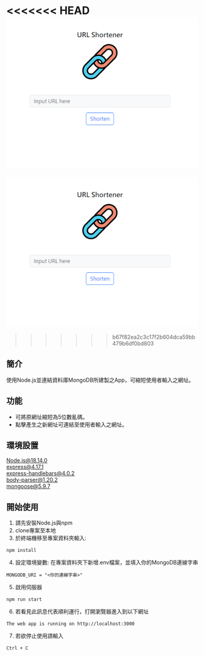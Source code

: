 <<<<<<< HEAD
![myimage](https://github.com/Ray625/URL_shortener/blob/main/screen.PNG)
=======
![myimage](https://github.com/Ray625/URL_shortener/blob/main/screen.PNG?raw=true)
>>>>>>> b67f82ea2c3c17f2b604dca59bb479b6df0bd803
## 簡介
使用Node.js並連結資料庫MongoDB所建製之App，可縮短使用者輸入之網址。
## 功能
+ 可將原網址縮短為5位數亂碼。  
+ 點擊產生之新網址可連結至使用者輸入之網址。
## 環境設置
Node.js@18.14.0  
express@4.17.1  
express-handlebars@4.0.2  
body-parser@1.20.2  
mongoose@5.9.7
## 開始使用
1. 請先安裝Node.js與npm  
2. clone專案至本地
3. 於終端機移至專案資料夾輸入:
```
npm install
```
4. 設定環境變數: 在專案資料夾下新增.env檔案，並填入你的MongoDB連線字串
```
MONGODB_URI = "<你的連線字串>"
```
5. 啟用伺服器
```
npm run start
```
6. 若看見此訊息代表順利運行，打開瀏覽器進入到以下網址
```
The web app is running on http://localhost:3000
```
7. 若欲停止使用請輸入
```
Ctrl + C
```
